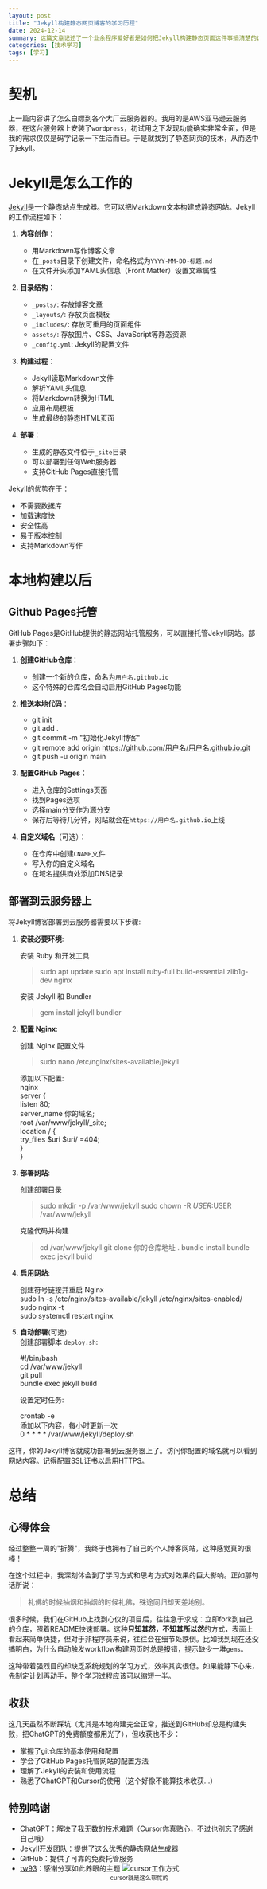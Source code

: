 ```yaml
---
layout: post
title: "Jekyll构建静态网页博客的学习历程"
date: 2024-12-14
summary: 这篇文章记述了一个业余程序爱好者是如何把Jekyll构建静态页面这件事搞清楚的这么一个过程。
categories: [技术学习]
tags: [学习]
---
```


# 契机
上一篇内容讲了怎么白嫖到各个大厂云服务器的。我用的是AWS亚马逊云服务器，在这台服务器上安装了`wordpress`，初试用之下发现功能确实非常全面，但是我的需求仅仅是码字记录一下生活而已。于是就找到了静态网页的技术，从而选中了jekyll。

# Jekyll是怎么工作的
[Jekyll](http://jekyllrb.com/docs/)是一个静态站点生成器。它可以把Markdown文本构建成静态网站。Jekyll的工作流程如下：

1. **内容创作**：
   - 用Markdown写作博客文章
   - 在`_posts`目录下创建文件，命名格式为`YYYY-MM-DD-标题.md`
   - 在文件开头添加YAML头信息（Front Matter）设置文章属性

2. **目录结构**：
   - `_posts/`: 存放博客文章
   - `_layouts/`: 存放页面模板
   - `_includes/`: 存放可重用的页面组件
   - `assets/`: 存放图片、CSS、JavaScript等静态资源
   - `_config.yml`: Jekyll的配置文件

3. **构建过程**：
   - Jekyll读取Markdown文件
   - 解析YAML头信息
   - 将Markdown转换为HTML
   - 应用布局模板
   - 生成最终的静态HTML页面

4. **部署**：
   - 生成的静态文件位于`_site`目录
   - 可以部署到任何Web服务器
   - 支持GitHub Pages直接托管

Jekyll的优势在于：
- 不需要数据库
- 加载速度快
- 安全性高
- 易于版本控制
- 支持Markdown写作

# 本地构建以后
## Github Pages托管
GitHub Pages是GitHub提供的静态网站托管服务，可以直接托管Jekyll网站。部署步骤如下：

1. **创建GitHub仓库**：
   - 创建一个新的仓库，命名为`用户名.github.io`
   - 这个特殊的仓库名会自动启用GitHub Pages功能

2. **推送本地代码**：
   
   - git init
   - git add .
   - git commit -m "初始化Jekyll博客"
   - git remote add origin https://github.com/用户名/用户名.github.io.git
   - git push -u origin main
   

3. **配置GitHub Pages**：
   - 进入仓库的Settings页面
   - 找到Pages选项
   - 选择main分支作为源分支
   - 保存后等待几分钟，网站就会在`https://用户名.github.io`上线

4. **自定义域名**（可选）：
   - 在仓库中创建`CNAME`文件
   - 写入你的自定义域名
   - 在域名提供商处添加DNS记录

## 部署到云服务器上

将Jekyll博客部署到云服务器需要以下步骤:

1. **安装必要环境**:  
  
   安装 Ruby 和开发工具  
   >sudo apt update
   >sudo apt install ruby-full build-essential zlib1g-dev nginx
   
   安装 Jekyll 和 Bundler  
   >gem install jekyll bundler  
 

2. **配置 Nginx**:
  
   创建 Nginx 配置文件  
   >sudo nano /etc/nginx/sites-available/jekyll
   
   添加以下配置:  
   nginx  
   server {  
       listen 80;  
       server_name 你的域名;  
       root /var/www/jekyll/_site;  
       location / {  
           try_files $uri $uri/ =404;  
       }  
   }  


3. **部署网站**:
 
   创建部署目录  
   >sudo mkdir -p /var/www/jekyll
   >sudo chown -R $USER:$USER /var/www/jekyll
   
   克隆代码并构建  
   >cd /var/www/jekyll
   >git clone 你的仓库地址 .
   >bundle install
   >bundle exec jekyll build
   

4. **启用网站**:

   创建符号链接并重启 Nginx  
   sudo ln -s /etc/nginx/sites-available/jekyll /etc/nginx/sites-enabled/  
   sudo nginx -t  
   sudo systemctl restart nginx  


5. **自动部署**(可选):  
   创建部署脚本 `deploy.sh`:  

   #!/bin/bash  
   cd /var/www/jekyll  
   git pull  
   bundle exec jekyll build  


   设置定时任务:  
   
   crontab -e  
   添加以下内容，每小时更新一次  
   0 * * * * /var/www/jekyll/deploy.sh  
 

这样，你的Jekyll博客就成功部署到云服务器上了。访问你配置的域名就可以看到网站内容。记得配置SSL证书以启用HTTPS。  

# 总结

## 心得体会  
经过整整一周的"折腾"，我终于也拥有了自己的个人博客网站，这种感觉真的很棒！  

在这个过程中，我深刻体会到了学习方式和思考方式对效果的巨大影响。正如那句话所说：
>礼佛的时候抽烟和抽烟的时候礼佛，殊途同归却天差地别。

很多时候，我们在GitHub上找到心仪的项目后，往往急于求成：立即fork到自己的仓库，照着README快速部署。这种**只知其然，不知其所以然**的方式，表面上看起来简单快捷，但对于非程序员来说，往往会在细节处跌倒。比如我到现在还没搞明白，为什么自动触发workflow构建网页时总是报错，提示缺少一堆`gems`。

这种带着强烈目的却缺乏系统规划的学习方式，效率其实很低。如果能静下心来，先制定计划再动手，整个学习过程应该可以缩短一半。

## 收获
这几天虽然不断踩坑（尤其是本地构建完全正常，推送到GitHub却总是构建失败，把ChatGPT的免费额度都用光了），但收获也不少：

- 掌握了git仓库的基本使用和配置
- 学会了GitHub Pages托管网站的配置方法
- 理解了Jekyll的安装和使用流程
- 熟悉了ChatGPT和Cursor的使用（这个好像不能算技术收获...）

## 特别鸣谢

- ChatGPT：解决了我无数的技术难题（Cursor你真贴心，不过也别忘了感谢自己哦）
- Jekyll开发团队：提供了这么优秀的静态网站生成器
- GitHub：提供了可靠的免费托管服务
- [tw93](https://tw93.fun)：感谢分享如此养眼的主题
![cursor工作方式](/images/posts/cursor工作方式.gif)
<small style="display: block; text-align: center;">cursor就是这么帮忙的</small>